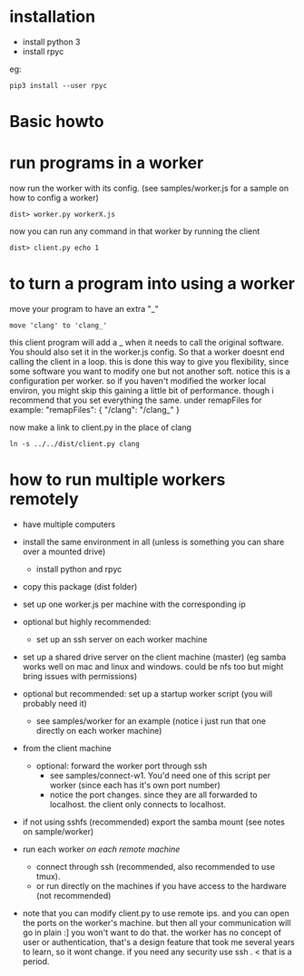 # installation

* install python 3
* install rpyc
    
eg:
    
    pip3 install --user rpyc 

# Basic howto

# run programs in a worker

now run the worker with its config. (see samples/worker.js for a sample on how to config a worker)

    dist> worker.py workerX.js

now you can run any command in that worker by running the client

    dist> client.py echo 1

# to turn a program into using a worker

move your program to have an extra "_"

    move 'clang' to 'clang_'

this client program will add a _ when it needs to call the original software.
You should also set it in the worker.js config. So that a worker doesnt end calling the client in a loop.
this is done this way to give you flexibility, since some software you want to modify one but not another soft.
notice this is a configuration per worker. so if you haven't modified the worker local environ, you might skip this
gaining a little bit of performance. though i recommend that you set everything the same.
under remapFiles for example:
    "remapFiles": {
		"/clang": "/clang_"
	}



now make a link to client.py in the place of clang

    ln -s ../../dist/client.py clang


# how to run multiple workers remotely 

* have multiple computers
* install the same environment in all (unless is something you can share over a mounted drive)
  * install python and rpyc
* copy this package (dist folder)
* set up one worker.js per machine with the corresponding ip
* optional but highly recommended:
  * set up an ssh server on each worker machine
* set up a shared drive server on the client machine (master) (eg samba works well on mac and linux and windows. could be nfs too but might bring issues with permissions)
* optional but recommended: set up a startup worker script (you will probably need it)
  * see samples/worker for an example (notice i just run that one directly on each worker machine)

* from the client machine
    * optional: forward the worker port through ssh
      * see samples/connect-w1. You'd need one of this script per worker (since each has it's own port number)
      * notice the port changes. since they are all forwarded to localhost. the client only connects to localhost.
* if not using sshfs (recommended) export the samba mount (see notes on sample/worker)
* run each worker _on each remote machine_ 
  * connect through ssh (recommended, also recommended to use tmux).
  * or run directly on the machines if you have access to the hardware (not recommended)

* note that you can modify client.py to use remote ips. and you can open the ports on the worker's machine.
but then all your communication will go in plain :] you won't want to do that.
the worker has no concept of user or authentication, that's a design feature that took me several years to learn, so it wont change.
if you need any security use ssh . < that is a period.
